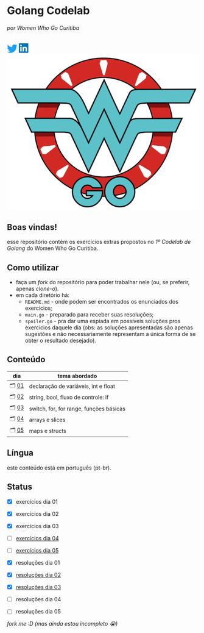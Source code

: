 # Golang Codelab
###### por Women Who Go Curitiba
[![Twitter](./static/twitter-logo.png)](https://twitter.com/womenwhogocwb) [![LinkedIn](./static/linkedin-logo.png)](https://www.linkedin.com/company/40847620) 
![](./static/wwgcwb-logo.png)

## Boas vindas! 

esse repositório contém os exercícios extras propostos no *1º Codelab de Golang* do Women Who Go Curitiba.

## Como utilizar
- faça um _fork_ do repositório para poder trabalhar nele (ou, se preferir, apenas _clone-o_).
- em cada diretório há:
  - `README.md` - onde podem ser encontrados os enunciados dos exercícios;
  - `main.go` - preparado para receber suas resoluções;
  - `spoiler.go` - pra dar uma espiada em possíveis soluções pros exercícios daquele dia (obs: as soluções apresentadas são apenas sugestões e não necessariamente representam a única forma de se obter o resultado desejado).

## Conteúdo

dia | tema abordado
--- | --------
🗂 [01](./codelab_dia_01) | declaração de variáveis, int e float
🗂 [02](./codelab_dia_02) | string, bool, fluxo de controle: if
🗂 [03](./codelab_dia_03) | switch, for, for range, funções básicas
🗂 [04](./codelab_dia_04) | arrays e slices
🗂 [05](./codelab_dia_05) | maps e structs 

## Língua

este conteúdo está em português (pt-br).

## Status
 - [x] exercícios dia 01

 - [x] exercícios dia 02

 - [x] exercícios dia 03

 - [ ] [exercícios dia 04](https://github.com/womenwhogocwb/WWG-Codelab-01/issues/3)

 - [ ] [exercícios dia 05](https://github.com/womenwhogocwb/WWG-Codelab-01/issues/4)

 - [x] resoluções dia 01

 - [x] [resoluções dia 02](https://github.com/womenwhogocwb/WWG-Codelab-01/issues/5)

 - [x] [resoluções dia 03](https://github.com/womenwhogocwb/WWG-Codelab-01/issues/6)

 - [ ] resoluções dia 04

 - [ ] resoluções dia 05


_fork me :D (mas ainda estou incompleto 😭)_
